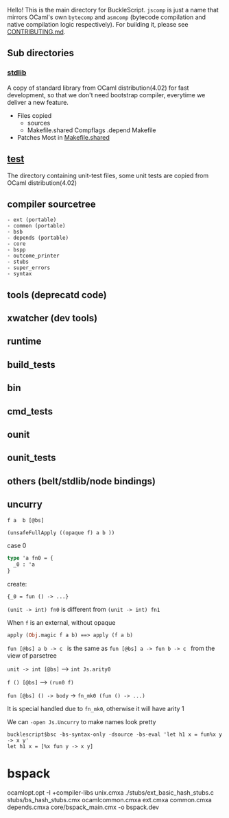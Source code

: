 Hello! This is the main directory for BuckleScript. `jscomp` is just a name that mirrors OCaml's own `bytecomp` and `asmcomp` (bytecode compilation and native compilation logic respectively). For building it, please see [CONTRIBUTING.md](../CONTRIBUTING.md).

## Sub directories

### [stdlib](./stdlib)

A copy of standard library from OCaml distribution(4.02) for fast development,
so that we don't need bootstrap compiler, everytime we deliver a new feature.

- Files copied
  - sources
  - Makefile.shared Compflags .depend Makefile
- Patches
  Most in [Makefile.shared](./stdlib/Makefile.shared)


## [test](./test)

The directory containing unit-test files, some unit tests are copied from OCaml distribution(4.02)

## compiler sourcetree

    - ext (portable)
    - common (portable)
    - bsb 
    - depends (portable)
    - core 
    - bspp
    - outcome_printer
    - stubs  
    - super_errors  
    - syntax 
## tools (deprecatd code)    
## xwatcher (dev tools)
## runtime    
## build_tests    
## bin
## cmd_tests
## ounit
## ounit_tests
## others (belt/stdlib/node bindings)

## uncurry 

```ocaml
f a  b [@bs]
```

```ocaml
(unsafeFullApply ((opaque f) a b ))
```
case 0

```ocaml
type 'a fn0 = {
  _0 : 'a
} 
```
create:
```
{_0 = fun () -> ...}
```
`(unit -> int) fn0` is different from `(unit -> int) fn1`

When `f` is an external, without opaque
```ocaml
apply (Obj.magic f a b) ==> apply (f a b)
```

`fun [@bs] a b -> c ` is the same as `fun [@bs] a -> fun b -> c `
from the view of parsetree



`unit -> int [@bs]` --> `int Js.arity0`

`f () [@bs]` --> `(run0 f)`

`fun [@bs] () -> body` -> `fn_mk0 (fun () -> ...)`

It is special handled due to `fn_mk0`, otherwise it will have arity 1

We can `-open Js.Uncurry` to make names look pretty

```
bucklescript$bsc -bs-syntax-only -dsource -bs-eval 'let h1 x = fun%x y -> x y'
let h1 x = [%x fun y -> x y]
```

# bspack

ocamlopt.opt -I +compiler-libs unix.cmxa ./stubs/ext_basic_hash_stubs.c stubs/bs_hash_stubs.cmx  ocamlcommon.cmxa ext.cmxa common.cmxa depends.cmxa core/bspack_main.cmx -o bspack.dev